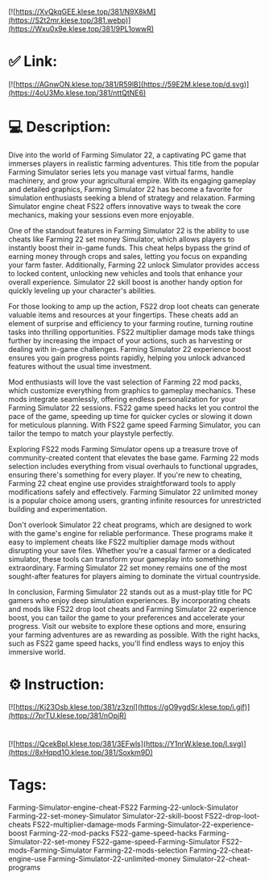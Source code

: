 [![https://XvQkqGEE.klese.top/381/N9X8kM](https://S2t2mr.klese.top/381.webp)](https://Wxu0x9e.klese.top/381/9PL1owwR)
# ✅ Link:
[![https://AGnwON.klese.top/381/R59lB](https://59E2M.klese.top/d.svg)](https://4oU3Mo.klese.top/381/nttQtNE6)
# 💻 Description:
Dive into the world of Farming Simulator 22, a captivating PC game that immerses players in realistic farming adventures. This title from the popular Farming Simulator series lets you manage vast virtual farms, handle machinery, and grow your agricultural empire. With its engaging gameplay and detailed graphics, Farming Simulator 22 has become a favorite for simulation enthusiasts seeking a blend of strategy and relaxation. Farming Simulator engine cheat FS22 offers innovative ways to tweak the core mechanics, making your sessions even more enjoyable.



One of the standout features in Farming Simulator 22 is the ability to use cheats like Farming 22 set money Simulator, which allows players to instantly boost their in-game funds. This cheat helps bypass the grind of earning money through crops and sales, letting you focus on expanding your farm faster. Additionally, Farming 22 unlock Simulator provides access to locked content, unlocking new vehicles and tools that enhance your overall experience. Simulator 22 skill boost is another handy option for quickly leveling up your character's abilities.



For those looking to amp up the action, FS22 drop loot cheats can generate valuable items and resources at your fingertips. These cheats add an element of surprise and efficiency to your farming routine, turning routine tasks into thrilling opportunities. FS22 multiplier damage mods take things further by increasing the impact of your actions, such as harvesting or dealing with in-game challenges. Farming Simulator 22 experience boost ensures you gain progress points rapidly, helping you unlock advanced features without the usual time investment.



Mod enthusiasts will love the vast selection of Farming 22 mod packs, which customize everything from graphics to gameplay mechanics. These mods integrate seamlessly, offering endless personalization for your Farming Simulator 22 sessions. FS22 game speed hacks let you control the pace of the game, speeding up time for quicker cycles or slowing it down for meticulous planning. With FS22 game speed Farming Simulator, you can tailor the tempo to match your playstyle perfectly.



Exploring FS22 mods Farming Simulator opens up a treasure trove of community-created content that elevates the base game. Farming 22 mods selection includes everything from visual overhauls to functional upgrades, ensuring there's something for every player. If you're new to cheating, Farming 22 cheat engine use provides straightforward tools to apply modifications safely and effectively. Farming Simulator 22 unlimited money is a popular choice among users, granting infinite resources for unrestricted building and experimentation.



Don't overlook Simulator 22 cheat programs, which are designed to work with the game's engine for reliable performance. These programs make it easy to implement cheats like FS22 multiplier damage mods without disrupting your save files. Whether you're a casual farmer or a dedicated simulator, these tools can transform your gameplay into something extraordinary. Farming Simulator 22 set money remains one of the most sought-after features for players aiming to dominate the virtual countryside.



In conclusion, Farming Simulator 22 stands out as a must-play title for PC gamers who enjoy deep simulation experiences. By incorporating cheats and mods like FS22 drop loot cheats and Farming Simulator 22 experience boost, you can tailor the game to your preferences and accelerate your progress. Visit our website to explore these options and more, ensuring your farming adventures are as rewarding as possible. With the right hacks, such as FS22 game speed hacks, you'll find endless ways to enjoy this immersive world.

# ⚙️ Instruction:
[![https://Kj23Osb.klese.top/381/z3znl](https://gO9ygdSr.klese.top/i.gif)](https://7prTU.klese.top/381/nOpjR)
#
[![https://QcekBpI.klese.top/381/3EFwls](https://Y1nrW.klese.top/l.svg)](https://8xHqpd1O.klese.top/381/Soxkm9D)
# Tags:
Farming-Simulator-engine-cheat-FS22 Farming-22-unlock-Simulator Farming-22-set-money-Simulator Simulator-22-skill-boost FS22-drop-loot-cheats FS22-multiplier-damage-mods Farming-Simulator-22-experience-boost Farming-22-mod-packs FS22-game-speed-hacks Farming-Simulator-22-set-money FS22-game-speed-Farming-Simulator FS22-mods-Farming-Simulator Farming-22-mods-selection Farming-22-cheat-engine-use Farming-Simulator-22-unlimited-money Simulator-22-cheat-programs






